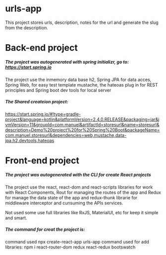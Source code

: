 # urls-app
This project stores urls, description, notes for the url and generate the slug from the description.

# Back-end project
##### The project was autogenerated with spring initializr, go to: https://start.spring.io

The project use the inmemory data base h2, Spring JPA for data acces, Spring Web, for easy test template mustache, the hateoas plug in for REST principles and Spring boot dev tools for local server

##### The Shared createion project:
https://start.spring.io/#!type=gradle-project&language=kotlin&platformVersion=2.4.0.RELEASE&packaging=jar&jvmVersion=11&groupId=com.manuel&artifactId=storesurl&name=storesurl&description=Demo%20project%20for%20Spring%20Boot&packageName=com.manuel.storesurl&dependencies=web,mustache,data-jpa,h2,devtools,hateoas



# Front-end project
##### The project was autogenerated with the CLI for create React projects

The project use the react, react-dom and react-scripts libraries for work with React Components, Rout for managing the routes of the app and Redux for manage the data state of the app and redux-thunk librarie for middleware interceptor and cunsuming the APIs services.

Not used some use full libraries like RxJS, MaterialUI, etc for keep it simple and smart.

##### The command for creat the project is: 
command used npx create-react-app urls-app
command used for add libraries: npm i react-router-dom redux react-redux bootswatch 
